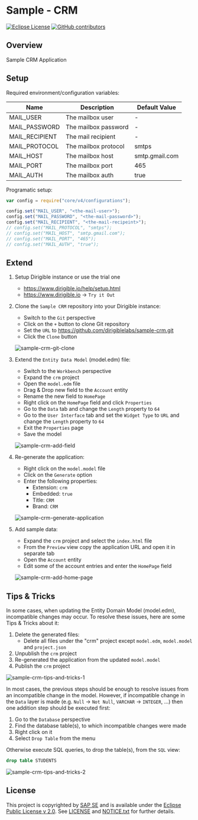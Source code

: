 # Sample - CRM

[![Eclipse License](http://img.shields.io/badge/license-Eclipse-brightgreen.svg)](LICENSE)
[![GitHub contributors](https://img.shields.io/github/contributors/dirigiblelabs/sample-crm.svg)](https://github.com/dirigiblelabs/sample-crm/graphs/contributors)

## Overview

Sample CRM Application

## Setup

Required environment/configuration variables:

|      Name      |     Description       | Default Value  |
|----------------|-----------------------|----------------|
| MAIL_USER      | The mailbox user      |       -        |
| MAIL_PASSWORD  | The mailbox password  |       -        |
| MAIL_RECIPIENT | The mail recipient    |       -        |
| MAIL_PROTOCOL  | The mailbox protocol  |     smtps      |
| MAIL_HOST      | The mailbox host      | smtp.gmail.com |
| MAIL_PORT      | The mailbox port      |      465       |
| MAIL_AUTH      | The mailbox auth      |      true      |


Programatic setup:
```javascript
var config = require("core/v4/configurations");

config.set("MAIL_USER", "<the-mail-user>");
config.set("MAIL_PASSWORD", "<the-mail-password>");
config.set("MAIL_RECIPIENT", "<the-mail-recipeint>");
// config.set("MAIL_PROTOCOL", "smtps");
// config.set("MAIL_HOST", "smtp.gmail.com");
// config.set("MAIL_PORT", "465");
// config.set("MAIL_AUTH", "true");
```

## Extend

1. Setup Dirigible instance or use the trial one
    - https://www.dirigible.io/help/setup.html
    - https://www.dirigible.io -> `Try it Out`
1. Clone the `Sample CRM` repository into your Dirigible instance:
    - Switch to the `Git` perspective
    - Click on the `+` button to clone Git repository
    - Set the `URL` to https://github.com/dirigiblelabs/sample-crm.git
    - Click the `Clone` button

    ![sample-crm-git-clone](https://github.com/dirigiblelabs/sample-crm/blob/master/docs/1-sample-crm-git-clone.gif)

1. Extend the `Entity Data Model` (model.edm) file:
    - Switch to the `Workbench` perspective
    - Expand the `crm` project
    - Open the `model.edm` file
    - Drag & Drop new field to the `Account` entity
    - Rename the new field to `HomePage`
    - Right click on the `HomePage` field and click `Properties`
    - Go to the `Data` tab and change the `Length` property to `64`
    - Go to the `User Interface` tab and set the `Widget Type` to `URL` and change the `Length` property to `64`
    - Exit the `Properties` page
    - Save the model

    ![sample-crm-add-field](https://github.com/dirigiblelabs/sample-crm/blob/master/docs/2-sample-crm-add-field.gif)

1. Re-generate the application:
    - Right click on the `model.model` file
    - Click on the `Generate` option
    - Enter the following properties:
        - Extension: `crm`
        - Embedded: `true`
        - Title: `CRM`
        - Brand: `CRM`

    ![sample-crm-generate-application](https://github.com/dirigiblelabs/sample-crm/blob/master/docs/3-sample-crm-generate-application.gif)

1. Add sample data:
    - Expand the `crm` project and select the `index.html` file
    - From the `Preview` view copy the application URL and open it in separate tab
    - Open the `Account` entity
    - Edit some of the account entries and enter the `HomePage` field

    ![sample-crm-add-home-page](https://github.com/dirigiblelabs/sample-crm/blob/master/docs/4-sample-crm-add-home-page.gif)

## Tips & Tricks

In some cases, when updating the Entity Domain Model (model.edm), incompatible changes may occur. To resolve these issues, here are some Tips & Tricks about it:

1. Delete the generated files:
   - Delete all files under the "crm" project except `model.edm`, `model.model` and `project.json`
1. Unpublish the `crm` project
1. Re-generated the application from the updated `model.model`
1. Publish the `crm` project

![sample-crm-tips-and-tricks-1](https://github.com/dirigiblelabs/sample-crm/blob/master/docs/5-sample-crm-tips-and-tricks-1.gif)

In most cases, the previous steps should be enough to resolve issues from an incompatible change in the model. However, if incompatible change in the `Data` layer is made (e.g. `Null` -> `Not Null`, `VARCHAR` -> `INTEGER`, ...) then one addition step should be executed first:

1. Go to the `Database` perspective
1. Find the database table(s), to which incompatible changes were made
1. Right click on it
1. Select `Drop Table` from the menu

Otherwise execute SQL queries, to drop the table(s), from the `SQL` view:

```sql
drop table STUDENTS
```

![sample-crm-tips-and-tricks-2](https://github.com/dirigiblelabs/sample-crm/blob/master/docs/6-sample-crm-tips-and-tricks-2.gif)

## License

This project is copyrighted by [SAP SE](http://www.sap.com/) and is available under the [Eclipse Public License v 2.0](https://www.eclipse.org/legal/epl-v20.html). See [LICENSE](LICENSE) and [NOTICE.txt](NOTICE.txt) for further details.
